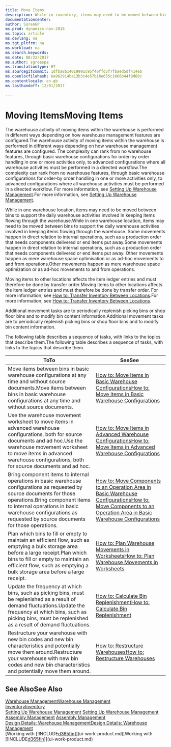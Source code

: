 ```yaml
---
title: Move Items
description: While in inventory, items may need to be moved between bins to support the daily warehouse activities involved in keeping items flowing through the warehouse. Some movements happen in direct relation to internal operations, such as a production order that needs components delivered or end items put away. Other movements happen as mere warehouse space optimisation or as ad-hoc movements to and from operations.
documentationcenter: 
author: SorenGP
ms.prod: dynamics-nav-2018
ms.topic: article
ms.devlang: na
ms.tgt_pltfrm: na
ms.workload: na
ms.search.keywords: 
ms.date: 08/22/2017
ms.author: sgroespe
ms.translationtype: HT
ms.sourcegitcommit: 1dfba8b14019991c95f40ffd5f7fbaed5df414eb
ms.openlocfilehash: 6a962914ba13b3c4e57b1be655c1066b44f0d60c
ms.contentlocale: en-gb
ms.lasthandoff: 12/01/2017

---
```

# <a name="moving-items"></a><span data-ttu-id="65c97-105">Moving Items</span><span class="sxs-lookup"><span data-stu-id="65c97-105">Moving Items</span></span>
<span data-ttu-id="65c97-106">The warehouse activity of moving items within the warehouse is performed in different ways depending on how warehouse management features are configured.</span><span class="sxs-lookup"><span data-stu-id="65c97-106">The warehouse activity of moving items within the warehouse is performed in different ways depending on how warehouse management features are configured.</span></span> <span data-ttu-id="65c97-107">The complexity can rank from no warehouse features, through basic warehouse configurations for order-by order handling in one or more activities only, to advanced configurations where all warehouse activities must be performed in a directed workflow.</span><span class="sxs-lookup"><span data-stu-id="65c97-107">The complexity can rank from no warehouse features, through basic warehouse configurations for order-by order handling in one or more activities only, to advanced configurations where all warehouse activities must be performed in a directed workflow.</span></span> <span data-ttu-id="65c97-108">For more information, see [Setting Up Warehouse Management](warehouse-setup-warehouse.md).</span><span class="sxs-lookup"><span data-stu-id="65c97-108">For more information, see [Setting Up Warehouse Management](warehouse-setup-warehouse.md).</span></span>

<span data-ttu-id="65c97-109">While in one warehouse location, items may need to be moved between bins to support the daily warehouse activities involved in keeping items flowing through the warehouse.</span><span class="sxs-lookup"><span data-stu-id="65c97-109">While in one warehouse location, items may need to be moved between bins to support the daily warehouse activities involved in keeping items flowing through the warehouse.</span></span> <span data-ttu-id="65c97-110">Some movements happen in direct relation to internal operations, such as a production order that needs components delivered or end items put away.</span><span class="sxs-lookup"><span data-stu-id="65c97-110">Some movements happen in direct relation to internal operations, such as a production order that needs components delivered or end items put away.</span></span> <span data-ttu-id="65c97-111">Other movements happen as mere warehouse space optimisation or as ad-hoc movements to and from operations.</span><span class="sxs-lookup"><span data-stu-id="65c97-111">Other movements happen as mere warehouse space optimization or as ad-hoc movements to and from operations.</span></span>

<span data-ttu-id="65c97-112">Moving items to other locations affects the item ledger entries and must therefore be done by transfer order.</span><span class="sxs-lookup"><span data-stu-id="65c97-112">Moving items to other locations affects the item ledger entries and must therefore be done by transfer order.</span></span> <span data-ttu-id="65c97-113">For more information, see [How to: Transfer Inventory Between Locations](inventory-how-transfer-between-locations.md).</span><span class="sxs-lookup"><span data-stu-id="65c97-113">For more information, see [How to: Transfer Inventory Between Locations](inventory-how-transfer-between-locations.md).</span></span>  

<span data-ttu-id="65c97-114">Additional movement tasks are to periodically replenish picking bins or shop floor bins and to modify bin content information.</span><span class="sxs-lookup"><span data-stu-id="65c97-114">Additional movement tasks are to periodically replenish picking bins or shop floor bins and to modify bin content information.</span></span>  

 <span data-ttu-id="65c97-115">The following table describes a sequence of tasks, with links to the topics that describe them.</span><span class="sxs-lookup"><span data-stu-id="65c97-115">The following table describes a sequence of tasks, with links to the topics that describe them.</span></span>   

|<span data-ttu-id="65c97-116">**To**</span><span class="sxs-lookup"><span data-stu-id="65c97-116">**To**</span></span>|<span data-ttu-id="65c97-117">**See**</span><span class="sxs-lookup"><span data-stu-id="65c97-117">**See**</span></span>|  
|------------|-------------|  
|<span data-ttu-id="65c97-118">Move items between bins in basic warehouse configurations at any time and without source documents.</span><span class="sxs-lookup"><span data-stu-id="65c97-118">Move items between bins in basic warehouse configurations at any time and without source documents.</span></span>|[<span data-ttu-id="65c97-119">How to: Move Items in Basic Warehouse Configurations</span><span class="sxs-lookup"><span data-stu-id="65c97-119">How to: Move Items in Basic Warehouse Configurations</span></span>](warehouse-how-to-move-items-ad-hoc-in-basic-warehousing.md)|
|<span data-ttu-id="65c97-120">Use the warehouse movement worksheet to move items in advanced warehouse configurations, both for source documents and ad hoc.</span><span class="sxs-lookup"><span data-stu-id="65c97-120">Use the warehouse movement worksheet to move items in advanced warehouse configurations, both for source documents and ad hoc.</span></span>|[<span data-ttu-id="65c97-121">How to: Move Items in Advanced Warehouse Configurations</span><span class="sxs-lookup"><span data-stu-id="65c97-121">How to: Move Items in Advanced Warehouse Configurations</span></span>](warehouse-how-to-move-items-in-advanced-warehousing.md)|  
|<span data-ttu-id="65c97-122">Bring component items to internal operations in basic warehouse configurations as requested by source documents for those operations.</span><span class="sxs-lookup"><span data-stu-id="65c97-122">Bring component items to internal operations in basic warehouse configurations as requested by source documents for those operations.</span></span>|[<span data-ttu-id="65c97-123">How to: Move Components to an Operation Area in Basic Warehouse Configurations</span><span class="sxs-lookup"><span data-stu-id="65c97-123">How to: Move Components to an Operation Area in Basic Warehouse Configurations</span></span>](warehouse-how-to-move-components-to-an-operation-area-in-basic-warehousing.md)|
|<span data-ttu-id="65c97-124">Plan which bins to fill or empty to maintain an efficient flow, such as emptying a bulk storage area before a large receipt.</span><span class="sxs-lookup"><span data-stu-id="65c97-124">Plan which bins to fill or empty to maintain an efficient flow, such as emptying a bulk storage area before a large receipt.</span></span>|[<span data-ttu-id="65c97-125">How to: Plan Warehouse Movements in Worksheets</span><span class="sxs-lookup"><span data-stu-id="65c97-125">How to: Plan Warehouse Movements in Worksheets</span></span>](warehouse-how-to-plan-warehouse-movements-in-worksheets.md)|
|<span data-ttu-id="65c97-126">Update the frequency at which bins, such as picking bins, must be replenished as a result of demand fluctuations.</span><span class="sxs-lookup"><span data-stu-id="65c97-126">Update the frequency at which bins, such as picking bins, must be replenished as a result of demand fluctuations.</span></span>|[<span data-ttu-id="65c97-127">How to: Calculate Bin Replenishment</span><span class="sxs-lookup"><span data-stu-id="65c97-127">How to: Calculate Bin Replenishment</span></span>](warehouse-how-to-calculate-bin-replenishment.md)|
|<span data-ttu-id="65c97-128">Restructure your warehouse with new bin codes and new bin characteristics and potentially move them around.</span><span class="sxs-lookup"><span data-stu-id="65c97-128">Restructure your warehouse with new bin codes and new bin characteristics and potentially move them around.</span></span>|[<span data-ttu-id="65c97-129">How to: Restructure Warehouses</span><span class="sxs-lookup"><span data-stu-id="65c97-129">How to: Restructure Warehouses</span></span>](warehouse-how-to-restructure-warehouses.md)|  

## <a name="see-also"></a><span data-ttu-id="65c97-130">See Also</span><span class="sxs-lookup"><span data-stu-id="65c97-130">See Also</span></span>  
[<span data-ttu-id="65c97-131">Warehouse Management</span><span class="sxs-lookup"><span data-stu-id="65c97-131">Warehouse Management</span></span>](warehouse-manage-warehouse.md)  
[<span data-ttu-id="65c97-132">Inventory</span><span class="sxs-lookup"><span data-stu-id="65c97-132">Inventory</span></span>](inventory-manage-inventory.md)  
<span data-ttu-id="65c97-133">[Setting Up Warehouse Management](warehouse-setup-warehouse.md)   </span><span class="sxs-lookup"><span data-stu-id="65c97-133">[Setting Up Warehouse Management](warehouse-setup-warehouse.md)   </span></span>  
<span data-ttu-id="65c97-134">[Assembly Management](assembly-assemble-items.md)  </span><span class="sxs-lookup"><span data-stu-id="65c97-134">[Assembly Management](assembly-assemble-items.md)  </span></span>  
[<span data-ttu-id="65c97-135">Design Details: Warehouse Management</span><span class="sxs-lookup"><span data-stu-id="65c97-135">Design Details: Warehouse Management</span></span>](design-details-warehouse-management.md)  
<span data-ttu-id="65c97-136">[Working with [!INCLUDE[d365fin](includes/d365fin_md.md)]](ui-work-product.md)</span><span class="sxs-lookup"><span data-stu-id="65c97-136">[Working with [!INCLUDE[d365fin](includes/d365fin_md.md)]](ui-work-product.md)</span></span>

